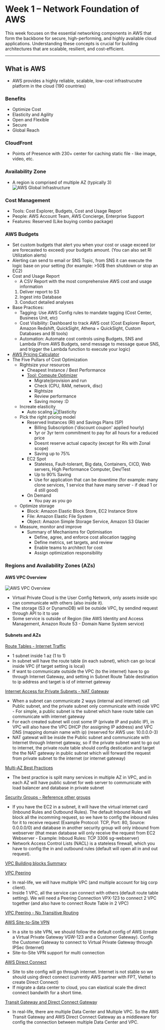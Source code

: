 # Week 1 – Network Foundation of AWS

This week focuses on the essential networking components in AWS that form the backbone for secure, high-performing, and highly available cloud applications. Understanding these concepts is crucial for building architectures that are scalable, resilient, and cost-efficient.

---

## What is AWS
- AWS provides a highly reliable, scalable, low-cost infrastrucutre platform in the cloud (190 countries)
### Benefits
- Optimize Cost
- Elasticity and Agility
- Open and Flexible
- Secure
- Global Reach
### CloudFront
- Points of Presence with 230+ center for caching static file - like image, video, etc. 
### Availability Zone 
- A region is comprised of multiple AZ (typically 3)
![AWS Global Infrastructure](assets/week1/availability_zone.png)
### Cost Management
- Tools: Cost Explorer, Budgets, Cost and Usage Report
- People: AWS Account Team, AWS Concierge, Enterprise Support
- Features: Reserved (Like buying combo package)
### AWS Budgets
- Set custom budgets that alert you when your cost or usage exceed (or are forecasted to exceed) your budgets amount. (You can also set RI Utilization alerts)
- Alerting can send to email or SNS Topic, from SNS it can execute the logic base on your setting (for example: >50$ then shutdown or stop an EC2)
- Cost and Usage Report
    - A CSV Report with the most comprehensive AWS cost and usage information
    1. Deliver report to S3
    2. Ingest into Database
    3. Conduct detailed analyses
- Base Practices:
    - Tagging: Use AWS Config rules to mandate tagging (Cost Center, Business Unit, etc)
    - Cost Visibility: Dashboard to track AWS cost (Cost Explorer Report, Amazon Redshift, QuickSight, Athena + QuickSight, Custom Databases and BI tools)
    - Automation: Automate cost controls using Budgets, SNS and Lambda (From AWS Budgets, send message to message queue SNS, and trigger the Lambda function to execute your logic)
- [AWS Pricing Calculator](https://calculator.aws/)
- The Five Pullars of Cost Optimization
    - Rightsize your resources
        - Cheapest Instance / Best Performance
        - [Tool: Compute Optimizer](https://aws.amazon.com/compute-optimizer/getting-started/)
            - Migrate/provision and run
            - Check (CPU, RAM, network, disc)
            - Rightsize
            - Review performance
            - Saving money :D
    - Increate elasticity
        - Auto scaling
        ![Elasticity](assets/week1/auto_scaling.png)
    - Pick the right pricing model
        - Reserved Instances (RI) and Savings Plans (SP)
            - Billing Subscription ('discount coupon' applied hourly)
            - 1yr or 3yr term commitment to pay for all hours for a reduced price
            - Doesnt reserve actual capacity (except for RIs with Zonal scope)
            - Saving up to 75%
        - EC2 Spot
            - Stateless, Fault-tolerant, Big data, Containers, CICD, Web servers, High Performance Computer, Dev/Test
            - Up to 90% Saving
            - Use for application that can be downtime (for example: many clone services, 1 service that have many server - if dead 1 or 4 still good)
        - On Demand
            - You pay as you go
    - Optimize storage
        - Block: Amazon Elastic Block Store, EC2 Instance Store
        - File: Amazon Elastic File System
        - Object: Amazon Simple Storage Service, Amazon S3 Glacier
    - Measure, monitor and improve
        - Summary of Mechanisms for Optimisation
            - Define, agree, and enforce cost allocation tagging
            - Define metrics, set targets, and review
            - Enable teams to architect for cost
            - Assign optimization responsibility
### Regions and Availability Zones (AZs)
#### AWS VPC Overview
![AWS VPC Overview](assets/week1/vpc_overview.png)
- Virtual Private Cloud is the User Config Network, only assets inside vpc can communicate with others (also inside it).
- The storage (S3 or DynamoDB) will be outside VPC, by sendind request through API to it to use
- Some service is outside of Region (like AWS Identity and Access Management, Amazon Route 53 - Domain Name System service)

#### Subnets and AZs
[Route Tables - Internet Traffic](assets/week1/internet_traffic.png)
- 1 subnet inside 1 az (1 to 1)
- In subnet will have the route table (in each subnet), which can go local inside VPC (if target setting is local)
- If want to communicate outside the VPC (to the internet) have to go through Internet Gateway, and setting in Subnet Route Table destination to ip address and target is id of internet gateway

[Internet Access for Private Subnets - NAT Gateway](assets/week1/nat_gateway.png)
- When a subnet can communicate 2 ways (internal and internet) call Public subnet, and the private subnet only communicate with inside VPC - For simple, a public subnet is the subnet which have route table can communicate with internet gateway
- For each created subnet will cost some IP (private IP and public IP), in VPC will also have the VPC DHCP (for assigning IP address) and VPC DNS (mapping domain name with ip) (reserved for AWS use: 10.0.0.0-3)
- NAT gatewat will be inside the Public subnet and communicate with Internet through Internet gateway, so if the private subnet want to go out to internet, the private route table should config destication and target the the NAT gateway in public subnet which will forward the request from private subnet to the internet (or internet gateway)

[Multi-AZ Best Practices](assets/week1/multi_az.png)
- The best practice is split many services in multiple AZ in VPC, and in each AZ will have public subnet for web server to communicate with load balancer and database in private subnet

[Security Groups - Reference other groups](assets/week1/security_group.png)
- If you have the EC2 in a subnet, it will have the virtual internet card (Inbound Rules and Outbound Rules). The default Inbound Rules will block all the incomming request, so we have to config the inbound rules for it to receive request (Example Protocol: TCP, Port: 80, Source: 0.0.0.0/0) and database in another security group will only inbound from webserver (that mean database will only receive the request from EC2 Webserver - Example: Inboud Rules: TCP 3306 sg-webserver) 
- Network Access Control Lists (NACL) is a stateless firewall, which you have to config the in and outbound rules (default will open all in and out request).

[VPC Building blocks Summary](assets/week1/vpc_building_blocks.png)

[VPC Peering](assets/week1/vpc_peering.png)
- In real-life, we will have multiple VPC (and multiple account for big corp client).
- Inside 1 VPC, all the service can connect with others (default route table setting). We will need a Peering Connection VPX-123 to connect 2 VPC together (and also have to connect Route Table in 2 VPC)

[VPC Peering - No Transitive Routing](assets/week1/vpc_peering_no_transitive_routing.png)

[AWS Site-to-Site VPN](assets/week1/aws_site_to_site_vpn.png)
- In a site to site VPN, we should follow the default config of AWS (create a Virtual Private Gateway VGW-123 and a Customer Gateway). Config the Customer Gateway to connect to Virtual Private Gateway through IPSec (Internet)
- Site-to-Site VPN support for multi connection 

[AWS Direct Connect](assets/week1/aws_direct_connect.png)
- Site to site config will go through internet. Internet is not stable so we should using direct connect (currently AWS partner with FPT, Viettel to create Direct Connect)
- If migrate a data center to cloud, you can elastical scale the direct connect bandwith for a short time.

[Transit Gateway and Direct Connect Gateway](assets/week1/transit_gateway_direct_connect_gateway.png)
- In real-life, there are multiple Data Center and Multiple VPC. So the AWS Transit Gateway and AWS Direct Connect Gateway as a middleware for config the connection between multiple Data Center and VPC.